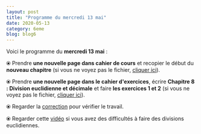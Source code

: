```yaml
---
layout: post
title: "Programme du mercredi 13 mai"
date: 2020-05-13
category: 6eme
blog: blog6
---
```


Voici le programme du <b>mercredi 13 mai</b> :

⦿ Prendre <strong>une nouvelle page dans cahier de cours</strong> et recopier le début du <strong>nouveau chapitre</strong> (si vous ne voyez pas le fichier, <a href="/cours/6eme/6eme_chapitre_8_division.pdf">cliquer ici</a>).

<object data="/cours/6eme/6eme_chapitre_8_division.pdf" width="100%" height="500" type='application/pdf'></object>

⦿ Prendre <strong>une nouvelle page dans le cahier d'exercices</strong>, écrire <strong>Chapitre 8 : Division euclidienne et décimale</strong> et faire <strong>les exercices 1 et 2</strong> (si vous ne voyez pas le fichier, <a href="/exercices/6eme/6eme_exercices_mercredi_13_mai_2020_v2.pdf">cliquer ici</a>).

<object data="/exercices/6eme/6eme_exercices_mercredi_13_mai_2020_v2.pdf" width="100%" height="500" type='application/pdf'></object>

⦿ Regarder la <a href="/exercices/6eme/6eme_exercices_mercredi_13_mai_2020_corrections.pdf" class="correction">correction</a> pour vérifier le travail.
 
⦿ Regarder cette <a class="video" href="https://youtu.be/2Ocfhucc58g">vidéo</a> si vous avez des difficultés à faire des divisions euclidiennes.
